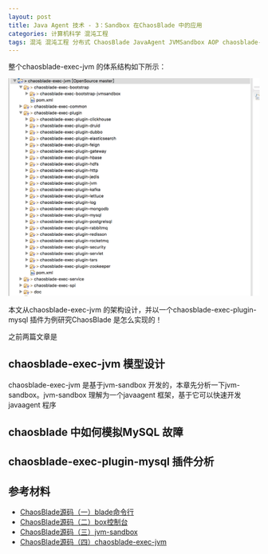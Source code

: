 ```yaml
---
layout: post
title: Java Agent 技术 - 3：Sandbox 在ChaosBlade 中的应用
categories: 计算机科学 混沌工程 
tags: 混沌 混沌工程 分布式 ChaosBlade JavaAgent JVMSandbox AOP chaosblade-exec-jvm chaosblade-exec-plugin-mysql 
---
```


整个chaosblade-exec-jvm 的体系结构如下所示：

![](../media/image/2024-12-23/01.png)

本文从chaosblade-exec-jvm 的架构设计，并以一个chaosblade-exec-plugin-mysql 插件为例研究ChaosBlade 是怎么实现的！

之前两篇文章是

## chaosblade-exec-jvm 模型设计

chaosblade-exec-jvm 是基于jvm-sandbox 开发的，本章先分析一下jvm-sandbox。jvm-sandbox 理解为一个javaagent 框架，基于它可以快速开发javaagent 程序



## chaosblade 中如何模拟MySQL 故障



## chaosblade-exec-plugin-mysql 插件分析



## 参考材料

* [ChaosBlade源码（一）blade命令行](https://juejin.cn/post/7419223935004459034)
* [ChaosBlade源码（二）box控制台](https://juejin.cn/post/7430352433745559562)
* [ChaosBlade源码（三）jvm-sandbox](https://juejin.cn/post/7435460351917522959)
* [ChaosBlade源码（四）chaosblade-exec-jvm](https://juejin.cn/post/7443063096904892450)
